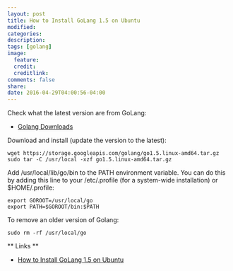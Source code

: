 ```yaml
---
layout: post
title: How to Install GoLang 1.5 on Ubuntu
modified:
categories:
description:
tags: [golang]
image:
  feature:
  credit:
  creditlink:
comments: false
share:
date: 2016-04-29T04:00:56-04:00
---
```


Check what the latest version are from GoLang:

* [Golang Downloads](https://golang.org/dl/)

Download and install (update the version to the latest):

```
wget https://storage.googleapis.com/golang/go1.5.linux-amd64.tar.gz
sudo tar -C /usr/local -xzf go1.5.linux-amd64.tar.gz
```

Add /usr/local/lib/go/bin to the PATH environment variable. You can do this by adding this line to your /etc/.profile (for a system-wide installation) or $HOME/.profile:

```
export GOROOT=/usr/local/go
export PATH=$GOROOT/bin:$PATH
```

To remove an older version of Golang:

```
sudo rm -rf /usr/local/go
```

** Links **

* [How to Install GoLang 1.5 on Ubuntu](http://munchpress.com/install-golang-1-5-on-ubuntu/)
